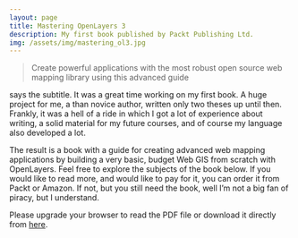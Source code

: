 ```yaml
---
layout: page
title: Mastering OpenLayers 3
description: My first book published by Packt Publishing Ltd.
img: /assets/img/mastering_ol3.jpg
---
```


> Create powerful applications with the most robust open source web mapping library using this advanced guide

says the subtitle. It was a great time working on my first book. A huge project for me, a than novice author, written only two theses up until then. Frankly, it was a hell of a ride in which I got a lot of experience about writing, a solid material for my future courses, and of course my language also developed a lot.

The result is a book with a guide for creating advanced web mapping applications by building a very basic, budget Web GIS from scratch with OpenLayers. Feel free to explore the subjects of the book below. If you would like to read more, and would like to pay for it, you can order it from Packt or Amazon. If not, but you still need the book, well I’m not a big fan of piracy, but I understand.

<div id="pdf">
  <object width="100%" height="500px" type="application/pdf" data="../../assets/pdf/inside_mastering_ol3.pdf?#zoom=80" id="pdf_content">
    <p>Please upgrade your browser to read the PDF file or download it directly from <a href="../../assets/pdf/inside_mastering_ol3.pdf">here</a>.</p>
  </object>
</div>
